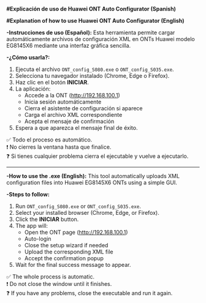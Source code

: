**#Explicación de uso de Huawei ONT Auto Configurator (Spanish)**

**#Explanation of how to use Huawei ONT Auto Configurator (English)**


**-Instrucciones de uso (Español):**
Esta herramienta permite cargar automáticamente archivos de configuración XML en ONTs Huawei modelo EG8145X6 mediante una interfaz gráfica sencilla.

**-¿Cómo usarla?:**
1. Ejecuta el archivo `ONT_config_S080.exe` o `ONT_config_S035.exe`.
2. Selecciona tu navegador instalado (Chrome, Edge o Firefox).
3. Haz clic en el botón **INICIAR**.
4. La aplicación:
   - Accede a la ONT (http://192.168.100.1)
   - Inicia sesión automáticamente
   - Cierra el asistente de configuración si aparece
   - Carga el archivo XML correspondiente
   - Acepta el mensaje de confirmación
5. Espera a que aparezca el mensaje final de éxito.

✅ Todo el proceso es automático.  
❗ No cierres la ventana hasta que finalice.  
❓ Si tienes cualquier problema cierra el ejecutable y vuelve a ejecutarlo.

------------------------------------------------------------------------------------------------------------------------

**-How to use the .exe (English):**
This tool automatically uploads XML configuration files into Huawei EG8145X6 ONTs using a simple GUI.

**-Steps to follow:**
1. Run `ONT_config_S080.exe` or `ONT_config_S035.exe`.
2. Select your installed browser (Chrome, Edge, or Firefox).
3. Click the **INICIAR** button.
4. The app will:
   - Open the ONT page (http://192.168.100.1)
   - Auto-login
   - Close the setup wizard if needed
   - Upload the corresponding XML file
   - Accept the confirmation popup
5. Wait for the final success message to appear.

✅ The whole process is automatic.  
❗ Do not close the window until it finishes.  
❓ If you have any problems, close the executable and run it again.

